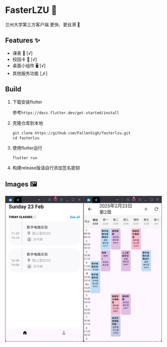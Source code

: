 # FasterLZU 🚀

兰州大学第三方客户端
更快、更丝滑 🌟

## Features ✨
- 课表 📅 [√]
- 校园卡 🎫 [√]
- 桌面小组件 🖥️ [√]
- 其他服务功能 [乄]

## Build

1. 下载安装flutter

   参考`https://docs.flutter.dev/get-started/install`

2. 克隆仓库到本地
    ```
    git clone https://github.com/FallenSigh/fasterlzu.git
    cd fasterlzu
    ```

3. 使用flutter运行
    ```
    flutter run
    ```

4. 构建release版请自行添加签名密钥

## Images 🖼️
<img src=images/img.png width=600>